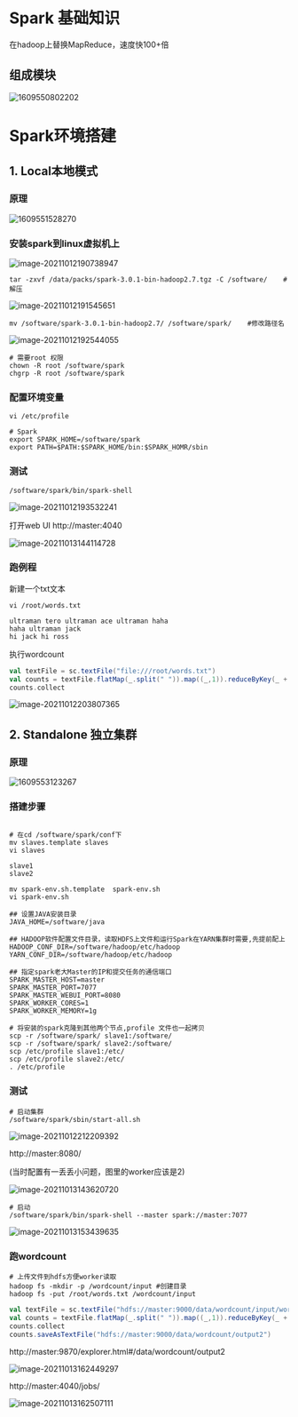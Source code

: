 # Spark 基础知识

在hadoop上替换MapReduce，速度快100+倍

## 组成模块

![1609550802202](img/1609550802202-16468875954441.png)

# Spark环境搭建

## 1. Local本地模式

### 原理

![1609551528270](img/1609551528270-16468875973852.png)

### 安装spark到linux虚拟机上

![image-20211012190738947](img/image-20211012190738947-16468875997333.png)

```shell
tar -zxvf /data/packs/spark-3.0.1-bin-hadoop2.7.tgz -C /software/    # 解压
```

![image-20211012191545651](img/image-20211012191545651-16468876037994.png)

```shell
mv /software/spark-3.0.1-bin-hadoop2.7/ /software/spark/    #修改路径名
```

![image-20211012192544055](img/image-20211012192544055-16468876059055.png)

```shell
# 需要root 权限
chown -R root /software/spark
chgrp -R root /software/spark
```

### 配置环境变量

```shell
vi /etc/profile

# Spark
export SPARK_HOME=/software/spark
export PATH=$PATH:$SPARK_HOME/bin:$SPARK_HOMR/sbin
```

### 测试

```shell
/software/spark/bin/spark-shell 
```

![image-20211012193532241](img/image-20211012193532241-16468876091216.png)

打开web  UI http://master:4040

![image-20211013144114728](img/image-20211013144114728-16468876148287.png)

### 跑例程                                                                                                                                                                                                                                                                                                                                                                                                                                                       

新建一个txt文本

```shell
vi /root/words.txt

ultraman tero ultraman ace ultraman haha
haha ultraman jack
hi jack hi ross
```

执行wordcount

```scala
val textFile = sc.textFile("file:///root/words.txt")
val counts = textFile.flatMap(_.split(" ")).map((_,1)).reduceByKey(_ + _)
counts.collect
```

![image-20211012203807365](img/image-20211012203807365-16468876232558.png)

## 2. Standalone 独立集群

### 原理

![1609553123267](img/1609553123267-16468876266419.png)

### 搭建步骤

```shell

# 在cd /software/spark/conf下 
mv slaves.template slaves
vi slaves

slave1
slave2

mv spark-env.sh.template  spark-env.sh
vi spark-env.sh 

## 设置JAVA安装目录
JAVA_HOME=/software/java

## HADOOP软件配置文件目录，读取HDFS上文件和运行Spark在YARN集群时需要,先提前配上
HADOOP_CONF_DIR=/software/hadoop/etc/hadoop
YARN_CONF_DIR=/software/hadoop/etc/hadoop

## 指定spark老大Master的IP和提交任务的通信端口
SPARK_MASTER_HOST=master
SPARK_MASTER_PORT=7077
SPARK_MASTER_WEBUI_PORT=8080
SPARK_WORKER_CORES=1
SPARK_WORKER_MEMORY=1g

# 将安装的spark克隆到其他两个节点,profile 文件也一起拷贝
scp -r /software/spark/ slave1:/software/
scp -r /software/spark/ slave2:/software/
scp /etc/profile slave1:/etc/
scp /etc/profile slave2:/etc/
. /etc/profile	

```

### 测试

```shell
# 启动集群
/software/spark/sbin/start-all.sh
```

![image-20211012212209392](img/image-20211012212209392-164688762927310.png)

http://master:8080/

(当时配置有一丢丢小问题，图里的worker应该是2)

![image-20211013143620720](img/image-20211013143620720-164688763062311.png)

```shell
# 启动
/software/spark/bin/spark-shell --master spark://master:7077
```

![image-20211013153439635](img/image-20211013153439635-164688763190612.png)

### 跑wordcount

```shell
# 上传文件到hdfs方便worker读取
hadoop fs -mkdir -p /wordcount/input #创建目录 
hadoop fs -put /root/words.txt /wordcount/input
```

```scala
val textFile = sc.textFile("hdfs://master:9000/data/wordcount/input/words.txt")
val counts = textFile.flatMap(_.split(" ")).map((_,1)).reduceByKey(_ + _)
counts.collect
counts.saveAsTextFile("hdfs://master:9000/data/wordcount/output2")
```

http://master:9870/explorer.html#/data/wordcount/output2

![image-20211013162449297](img/image-20211013162449297-164688763462613.png)

http://master:4040/jobs/

![image-20211013162507111](img/image-20211013162507111-164688763625914.png)



